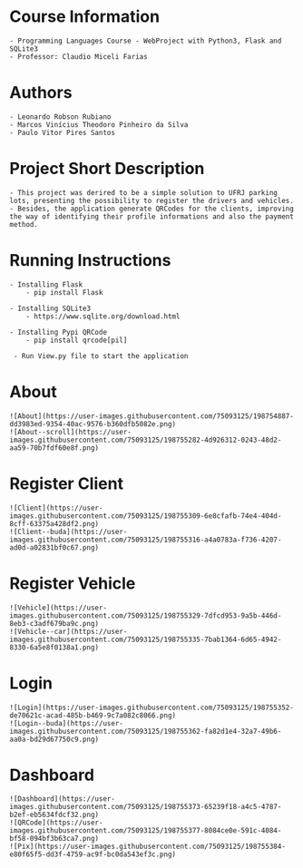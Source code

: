 # Course Information
	- Programming Languages Course - WebProject with Python3, Flask and SQLite3
	- Professor: Claudio Miceli Farias


# Authors
	- Leonardo Robson Rubiano
	- Marcos Vinícius Theodoro Pinheiro da Silva
	- Paulo Vitor Pires Santos


# Project Short Description
	- This project was derired to be a simple solution to UFRJ parking lots, presenting the possibility to register the drivers and vehicles.
	- Besides, the application generate QRCodes for the clients, improving the way of identifying their profile informations and also the payment method.


# Running Instructions

	- Installing Flask
		- pip install Flask

	- Installing SQLite3
		- https://www.sqlite.org/download.html

	- Installing Pypi QRCode
		- pip install qrcode[pil]

	 - Run View.py file to start the application

# About
	![About](https://user-images.githubusercontent.com/75093125/198754887-dd3983ed-9354-40ac-9576-b360dfb5082e.png)
	![About--scroll](https://user-images.githubusercontent.com/75093125/198755282-4d926312-0243-48d2-aa59-70b7fdf60e8f.png)
	
# Register Client
	![Client](https://user-images.githubusercontent.com/75093125/198755309-6e8cfafb-74e4-404d-8cff-63375a428df2.png)
	![Client--buda](https://user-images.githubusercontent.com/75093125/198755316-a4a0783a-f736-4207-ad0d-a02831bf0c67.png)

# Register Vehicle
	![Vehicle](https://user-images.githubusercontent.com/75093125/198755329-7dfcd953-9a5b-446d-8eb3-c3adf679ba9c.png)
	![Vehicle--car](https://user-images.githubusercontent.com/75093125/198755335-7bab1364-6d65-4942-8330-6a5e8f0138a1.png)

# Login
	![Login](https://user-images.githubusercontent.com/75093125/198755352-de70621c-acad-485b-b469-9c7a082c8066.png)
	![Login--buda](https://user-images.githubusercontent.com/75093125/198755362-fa82d1e4-32a7-49b6-aa0a-bd29d67750c9.png)

# Dashboard
	![Dashboard](https://user-images.githubusercontent.com/75093125/198755373-65239f18-a4c5-4787-b2ef-eb5634fdcf32.png)
	![QRCode](https://user-images.githubusercontent.com/75093125/198755377-8084ce0e-591c-4084-bf58-094bf3b63ca7.png)
	![Pix](https://user-images.githubusercontent.com/75093125/198755384-e80f65f5-dd3f-4759-ac9f-bc0da543ef3c.png)
